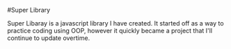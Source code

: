 #Super Library

Super Libaray is a javascript library I have created. It started off as a way to practice coding using OOP, however it quickly became a project that I'll continue to update overtime.